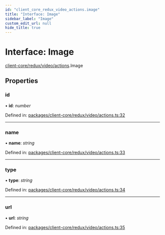 ```yaml
---
id: "client_core_redux_video_actions.image"
title: "Interface: Image"
sidebar_label: "Image"
custom_edit_url: null
hide_title: true
---
```


# Interface: Image

[client-core/redux/video/actions](../modules/client_core_redux_video_actions.md).Image

## Properties

### id

• **id**: *number*

Defined in: [packages/client-core/redux/video/actions.ts:32](https://github.com/xr3ngine/xr3ngine/blob/9d253dc38/packages/client-core/redux/video/actions.ts#L32)

___

### name

• **name**: *string*

Defined in: [packages/client-core/redux/video/actions.ts:33](https://github.com/xr3ngine/xr3ngine/blob/9d253dc38/packages/client-core/redux/video/actions.ts#L33)

___

### type

• **type**: *string*

Defined in: [packages/client-core/redux/video/actions.ts:34](https://github.com/xr3ngine/xr3ngine/blob/9d253dc38/packages/client-core/redux/video/actions.ts#L34)

___

### url

• **url**: *string*

Defined in: [packages/client-core/redux/video/actions.ts:35](https://github.com/xr3ngine/xr3ngine/blob/9d253dc38/packages/client-core/redux/video/actions.ts#L35)
